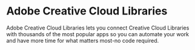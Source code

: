 # Adobe Creative Cloud Libraries
Adobe Creative Cloud Libraries lets you connect Creative Cloud Libraries with thousands of the most popular apps so you can automate your work and have more time for what matters most-no code required.
